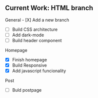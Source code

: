 ## Current Work: HTML branch

General
- [X] Add a new branch
- [ ] Build CSS architecture
- [ ] Add dark-mode
- [ ] Build header component 

Homepage 
- [X] Finish homepage 
- [X] Build Responsive
- [X]  Add javascript funcionality

Post
- [ ] Buld postpage
